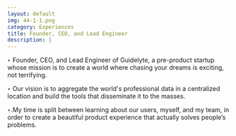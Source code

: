 ```yaml
---
layout: default
img: 44-1-1.png
category: Experiences
title: Founder, CEO, and Lead Engineer
description: |
---
```


‣ Founder, CEO, and Lead Engineer of Guidelyte, a pre-product startup whose mission is to create a world where chasing your dreams is exciting, not terrifying.

‣ Our vision is to aggregate the world's professional data in a centralized location and build the tools that disseminate it to the masses.

‣.My time is split between learning about our users, myself, and my team, in order to create a beautiful product experience that actually solves people’s problems.

